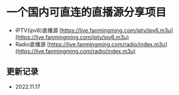 # 一个国内可直连的直播源分享项目
- IPTV(ipv6)直播源 [https://live.fanmingming.com/iptv/ipv6.m3u](https://live.fanmingming.com/iptv/ipv6.m3u)
- Radio直播源 [https://live.fanmingming.com/radio/index.m3u](https://live.fanmingming.com/radio/index.m3u)
## 更新记录
- 2022.11.17
